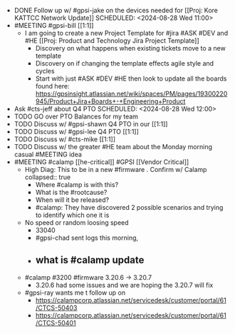 - DONE Follow up w/ #gpsi-jake on the devices needed for [[Proj: Kore KATTCC Network Update]]
  SCHEDULED: <2024-08-28 Wed 11:00>
- #MEETING #gpsi-bill [[1:1]]
	- I am going to create a new Project Template for #jira #ASK #DEV and #HE [[Proj: Product and Technology Jira Project Template]]
		- Discovery on what happens when existing tickets move to a new template
		- Discovery on if changing the template effects agile style and cycles
		- Start with just #ASK #DEV #HE then look to update all the boards found here: https://gpsinsight.atlassian.net/wiki/spaces/PM/pages/19300220945/Product+Jira+Boards+-+Engineering+Product
- Ask #cts-jeff about Q4 PTO
  SCHEDULED: <2024-08-28 Wed 12:00>
- TODO GO over PTO Balances for my team
- TODO Discuss w/ #gpsi-shawn Q4 PTO in our [[1:1]]
- TODO  Discuss w/ #gpsi-lee Q4 PTO [[1:1]]
- TODO Discuss w/ #cts-mike [[1:1]]
- TODO Discuss w/ the greater #HE team about the Monday morning casual #MEETING idea
- #MEETING #calamp [[he-critical]] #GPSI [[Vendor Critical]]
	- High Diag: This to be in a new #firmware . Confirm w/ Calamp
	  collapsed:: true
		- Where #calamp is with this?
		- What is the #rootcause?
		- When will it be released?
		- #calamp: They have discovered 2 possible scenarios and trying to identify which one it is
	- No speed or random loosing speed
		- 33040
		- #gpsi-chad sent logs this morning,
		- what is #calamp update
			-
	- #calamp #3200 #firmware 3.20.6 -> 3.20.7
		- 3.20.6 had some issues and we are hoping the 3.20.7 will fix
	- #gpsi-ray wants me t follow up on
		- https://calampcorp.atlassian.net/servicedesk/customer/portal/61/CTCS-50403
		- https://calampcorp.atlassian.net/servicedesk/customer/portal/61/CTCS-50401